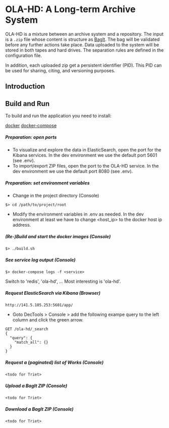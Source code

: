 # OLA-HD: A Long-term Archive System
OLA-HD is a mixture between an archive system and a repository.
The input is a `.zip` file whose content is structure as [BagIt](https://tools.ietf.org/html/rfc8493).
The bag will be validated before any further actions take place.
Data uploaded to the system will be stored in both tapes and hard drives.
The separation rules are defined in the configuration file.

In addition, each uploaded zip get a persistent identifier (PID).
This PID can be used for sharing, citing, and versioning purposes.

## Introduction


## Build and Run
To build and run the application you need to install:

[docker](https://docs.docker.com/install/linux/docker-ce/ubuntu/#upgrade-docker-ce-1)
[docker-compose](https://github.com/docker/compose) 


##### Preparation: open ports

* To visualize and explore the data in ElasticSearch, open the port for the Kibana services. In the dev environment we use the default port 5601 (see .env).
* To import/export ZIP files, open the port to the OLA-HD service. In the dev environment we use the default port 8080 (see .env).


##### Preparation: set environment variables 

* Change in the project directory (Console)
```
$> cd /path/to/project/root
```  

* Modify the environment variables in .env as needed. In the dev environment at least we have to change <host_ip> to the docker host ip address. 


##### (Re-)Build and start the docker images (Console)

```
$> ./build.sh
```


##### See service log output (Console)

```
$> docker-compose logs -f <service>
```

Switch <service> to 'redis', 'ola-hd', ... Most interesting is 'ola-hd'.  


##### Request ElasticSearch via Kibana (Browser)

```
http://141.5.105.253:5601/app/
```

* Goto DecTools > Console > add the following exampe query to the left column and click the green arrow.  

```
GET /ola-hd/_search
{
  "query": {
    "match_all": {}
  }
}
```



##### Request a (paginated) list of Works (Console)

```
<todo for Triet>
```

##### Upload a BagIt ZIP (Console)

```
<todo for Triet>
```

##### Download a BagIt ZIP (Console)

```
<todo for Triet>
```
